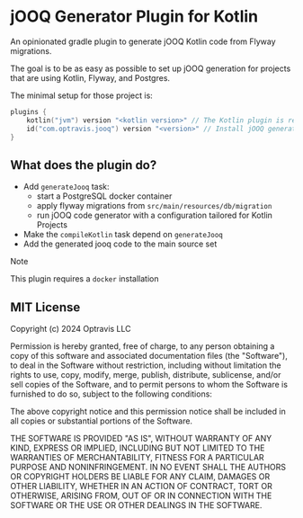 # jOOQ Generator Plugin for Kotlin

An opinionated gradle plugin to generate jOOQ Kotlin code from Flyway migrations.

The goal is to be as easy as possible to set up jOOQ generation for projects that are using Kotlin, Flyway, and Postgres.

The minimal setup for those project is:

```kotlin
plugins {
    kotlin("jvm") version "<kotlin version>" // The Kotlin plugin is required
    id("com.optravis.jooq") version "<version>" // Install jOOQ generation plugin
}
```

## What does the plugin do?

* Add `generateJooq` task:
  * start a PostgreSQL docker container
  * apply flyway migrations from `src/main/resources/db/migration`
  * run jOOQ code generator with a configuration tailored for Kotlin Projects
* Make the `compileKotlin` task depend on `generateJooq`
* Add the generated jooq code to the main source set

> [!NOTE]
>
> This plugin requires a `docker` installation


## MIT License

Copyright (c) 2024 Optravis LLC

Permission is hereby granted, free of charge, to any person obtaining a copy
of this software and associated documentation files (the "Software"), to deal
in the Software without restriction, including without limitation the rights
to use, copy, modify, merge, publish, distribute, sublicense, and/or sell
copies of the Software, and to permit persons to whom the Software is
furnished to do so, subject to the following conditions:

The above copyright notice and this permission notice shall be included in all
copies or substantial portions of the Software.

THE SOFTWARE IS PROVIDED "AS IS", WITHOUT WARRANTY OF ANY KIND, EXPRESS OR
IMPLIED, INCLUDING BUT NOT LIMITED TO THE WARRANTIES OF MERCHANTABILITY,
FITNESS FOR A PARTICULAR PURPOSE AND NONINFRINGEMENT. IN NO EVENT SHALL THE
AUTHORS OR COPYRIGHT HOLDERS BE LIABLE FOR ANY CLAIM, DAMAGES OR OTHER
LIABILITY, WHETHER IN AN ACTION OF CONTRACT, TORT OR OTHERWISE, ARISING FROM,
OUT OF OR IN CONNECTION WITH THE SOFTWARE OR THE USE OR OTHER DEALINGS IN THE
SOFTWARE.

